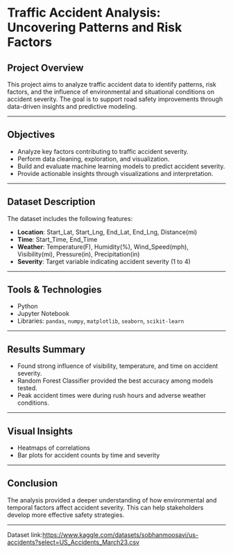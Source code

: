 # Traffic Accident Analysis: Uncovering Patterns and Risk Factors



## Project Overview

This project aims to analyze traffic accident data to identify patterns, risk factors, and the influence of environmental and situational conditions on accident severity. The goal is to support road safety improvements through data-driven insights and predictive modeling.

---

##  Objectives

- Analyze key factors contributing to traffic accident severity.
- Perform data cleaning, exploration, and visualization.
- Build and evaluate machine learning models to predict accident severity.
- Provide actionable insights through visualizations and interpretation.

---

##  Dataset Description

The dataset includes the following features:

- **Location**: Start_Lat, Start_Lng, End_Lat, End_Lng, Distance(mi)
- **Time**: Start_Time, End_Time
- **Weather**: Temperature(F), Humidity(%), Wind_Speed(mph), Visibility(mi), Pressure(in), Precipitation(in)
- **Severity**: Target variable indicating accident severity (1 to 4)

---

##  Tools & Technologies

- Python 
- Jupyter Notebook 
- Libraries: `pandas`, `numpy`, `matplotlib`, `seaborn`, `scikit-learn`

---

##  Results Summary

- Found strong influence of visibility, temperature, and time on accident severity.
- Random Forest Classifier provided the best accuracy among models tested.
- Peak accident times were during rush hours and adverse weather conditions.

---

##  Visual Insights

- Heatmaps of correlations
- Bar plots for accident counts by time and severity


---

##  Conclusion

The analysis provided a deeper understanding of how environmental and temporal factors affect accident severity. This can help stakeholders develop more effective safety strategies.

---

Dataset link:https://www.kaggle.com/datasets/sobhanmoosavi/us-accidents?select=US_Accidents_March23.csv
